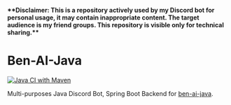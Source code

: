 <p align="left"><b>**Disclaimer: This is a repository actively used by my Discord bot for personal usage, it may contain inappropriate content. The target audience is my friend groups. This repository is visible only for technical sharing.**</b></p>

# Ben-AI-Java
[![Java CI with Maven](https://github.com/Benwyw/Ben-AI-Java/actions/workflows/maven.yml/badge.svg?branch=main)](https://github.com/Benwyw/Ben-AI-Java/actions/workflows/maven.yml)

Multi-purposes Java Discord Bot, Spring Boot Backend for [ben-ai-java](https://github.com/Benwyw/ben-ai-java-frontend/).
